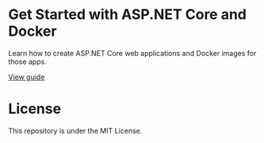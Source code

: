 # Get Started with ASP.NET Core and Docker
Learn how to create ASP.NET Core web applications and Docker images for those apps.

[View guide](https://medium.com/@maurifff576/get-started-with-asp-net-core-and-docker-in-windows-eca87a747a41 "View guide in Medium")

# License
This repository is under the MIT License.
